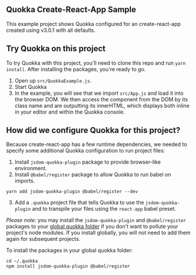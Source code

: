 ## Quokka Create-React-App Sample

This example project shows Quokka configured for an create-react-app created
using v3.0.1 with all defaults.

## Try Quokka on this project

To try Quokka with this project, you'll need to clone this repo and run
`yarn install`. After installing the packages, you're ready to go.

1. Open up `src/QuokkaExample.js`.
2. Start Quokka
3. In the example, you will see that we import `src/App.js` and load it into
the browser DOM. We then access the component from the DOM by its class name
and are outputting its innerHTML, which displays both inline in your editor
and within the Quokka console.

## How did we configure Quokka for this project?

Because create-react-app has a few runtime dependencies, we needed to specify
some additional Quokka configuration to run project files:

1. Install `jsdom-quokka-plugin` package to provide browser-like environment.
2. Install `@babel/register` package to allow Quokka to run babel on imports.

```
yarn add jsdom-quokka-plugin @babel/register --dev
```

3. Add a `.quokka` project file that tells Quokka to use the 
`jsdom-quokka-plugin` and to transpile your files using the `react-app` babel
preset.

*Please note:* you may install the `jsdom-quokka-plugin` and `@babel/register`
packages to your [global quokka folder](https://quokkajs.com/docs/configuration.html#global-config-file)
if you don't want to pollute your project's node modules. If you install
globally, you will not need to add them again for subsequent projects. 

To install the packages in your global quokka folder:

```
cd ~/.quokka
npm install jsdom-quokka-plugin @babel/register
```
